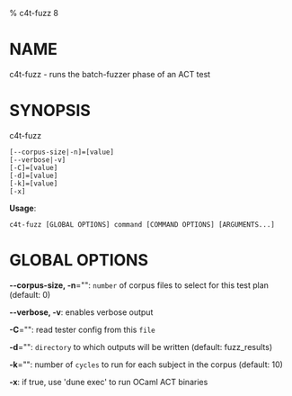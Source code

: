 % c4t-fuzz 8

# NAME

c4t-fuzz - runs the batch-fuzzer phase of an ACT test

# SYNOPSIS

c4t-fuzz

```
[--corpus-size|-n]=[value]
[--verbose|-v]
[-C]=[value]
[-d]=[value]
[-k]=[value]
[-x]
```

**Usage**:

```
c4t-fuzz [GLOBAL OPTIONS] command [COMMAND OPTIONS] [ARGUMENTS...]
```

# GLOBAL OPTIONS

**--corpus-size, -n**="": `number` of corpus files to select for this test plan (default: 0)

**--verbose, -v**: enables verbose output

**-C**="": read tester config from this `file`

**-d**="": `directory` to which outputs will be written (default: fuzz_results)

**-k**="": number of `cycles` to run for each subject in the corpus (default: 10)

**-x**: if true, use 'dune exec' to run OCaml ACT binaries

